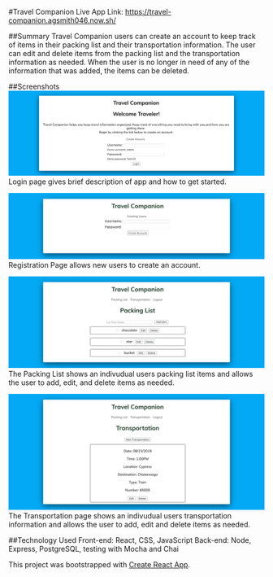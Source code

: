 #Travel Companion
Live App Link: https://travel-companion.agsmith046.now.sh/

##Summary
Travel Companion users can create an account to keep track of items in their packing list and their transportation information. The user can edit and delete items from the packing list and the transportation information as needed. When the user is no longer in need of any of the information that was added, the items can be deleted. 

##Screenshots
![Login Page](./screely-1565978215311.png?raw=true "Login Page")
Login page gives brief description of app and how to get started.

![Registration Page](./screely-1565966425044.png?raw=true "Registration Page")
Registration Page allows new users to create an account.

![Packing List](./screely-1565966365847.png?raw=true "Packing List")
The Packing List shows an indivudual users packing list items and allows the user to add, edit, and delete items as needed.

![Transportation](./screely-1565979129610.png?raw=true "Transportation")
The Transportation page shows an indivudual users transportation information and allows the user to add, edit and delete items as needed.

##Technology Used
Front-end: React, CSS, JavaScript
Back-end: Node, Express, PostgreSQL, testing with Mocha and Chai


This project was bootstrapped with [Create React App](https://github.com/facebook/create-react-app).